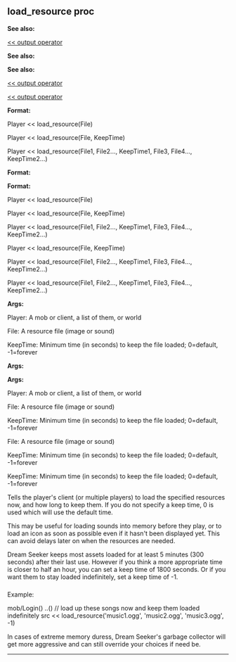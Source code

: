 

 load\_resource proc
---------------------




**See also:** 


[<< output operator](#/operator/%3c%3c/output) 



**See also:** 

**See also:**

[<< output operator](#/operator/%3c%3c/output) 

[<< output operator](#/operator/%3c%3c/output)


**Format:** 


 Player << load\_resource(File)
 
 Player << load\_resource(File, KeepTime)
 
 Player << load\_resource(File1, File2..., KeepTime1, File3, File4..., KeepTime2...)
 




**Format:** 

**Format:**

 Player << load\_resource(File)
 
 Player << load\_resource(File, KeepTime)
 
 Player << load\_resource(File1, File2..., KeepTime1, File3, File4..., KeepTime2...)
 



 Player << load\_resource(File, KeepTime)
 
 Player << load\_resource(File1, File2..., KeepTime1, File3, File4..., KeepTime2...)
 


 Player << load\_resource(File1, File2..., KeepTime1, File3, File4..., KeepTime2...)



**Args:** 


 Player: A mob or client, a list of them, or world
 
 File: A resource file (image or sound)
 
 KeepTime: Minimum time (in seconds) to keep the file loaded; 0=default, -1=forever
 




**Args:** 

**Args:**

 Player: A mob or client, a list of them, or world
 
 File: A resource file (image or sound)
 
 KeepTime: Minimum time (in seconds) to keep the file loaded; 0=default, -1=forever
 



 File: A resource file (image or sound)
 
 KeepTime: Minimum time (in seconds) to keep the file loaded; 0=default, -1=forever
 


 KeepTime: Minimum time (in seconds) to keep the file loaded; 0=default, -1=forever


 Tells the player's client (or multiple players) to load the specified
resources now, and how long to keep them. If you do not specify a keep time, 0
is used which will use the default time.




 This may be useful for loading sounds into memory before they play, or to
load an icon as soon as possible even if it hasn't been displayed yet. This
can avoid delays later on when the resources are needed.




 Dream Seeker keeps most assets loaded for at least 5 minutes (300 seconds)
after their last use. However if you think a more appropriate time is closer
to half an hour, you can set a keep time of 1800 seconds. Or if you want them
to stay loaded indefinitely, set a keep time of -1.



### 
 Example:



 mob/Login()
 ..()
 // load up these songs now and keep them loaded indefinitely
 src << load\_resource('music1.ogg', 'music2.ogg', 'music3.ogg', -1)


 In cases of extreme memory duress, Dream Seeker's garbage collector will
get more aggressive and can still override your choices if need be.





---


